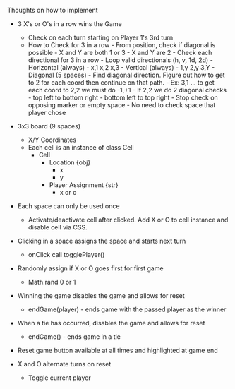 Thoughts on how to implement

- 3 X's or O's in a row wins the Game
    - Check on each turn starting on Player 1's 3rd turn
    - How to Check for 3 in a row
            - From position, check if diagonal is possible
                - X and Y are both 1 or 3
                - X and Y are 2
            - Check each directional for 3 in a row
                - Loop valid directionals (h, v, 1d, 2d)
                    - Horizontal (always)
                        - x,1 x,2 x,3
                    - Vertical (always)
                        - 1,y 2,y 3,Y
                    - Diagonal (5 spaces)
                        - Find diagonal direction. Figure out how to get to 2 for each coord then continue on that path.
                        - Ex: 3,1 ... to get each coord to 2,2 we must do -1,+1
                        - If 2,2 we do 2 diagonal checks
                            - top left to bottom right
                            - bottom left to top right
                - Stop check on opposing marker or empty space
                - No need to check space that player chose

- 3x3 board (9 spaces)
    - X/Y Coordinates
    - Each cell is an instance of class Cell
        - Cell
            - Location {obj}
                - x
                - y
            - Player Assignment {str}
                - x or o
- Each space can only be used once
    - Activate/deactivate cell after clicked. Add X or O to cell instance and disable cell via CSS.
- Clicking in a space assigns the space and starts next turn
    - onClick call togglePlayer()
- Randomly assign if X or O goes first for first game
    - Math.rand 0 or 1
- Winning the game disables the game and allows for reset
    - endGame(player) - ends game with the passed player as the winner
- When a tie has occurred, disables the game and allows for reset
    - endGame() - ends game in a tie
- Reset game button available at all times and highlighted at game end
- X and O alternate turns on reset
    - Toggle current player
